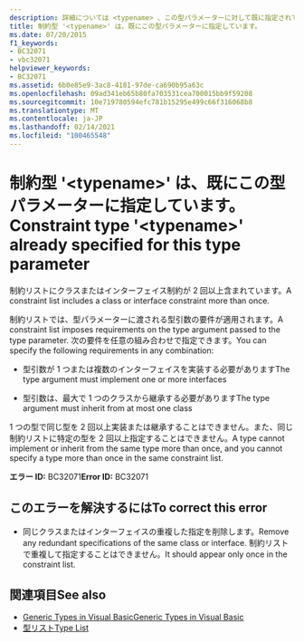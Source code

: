 ```yaml
---
description: 詳細については <typename> 、この型パラメーターに対して既に指定されている制約型 ' ' を参照してください。
title: 制約型 '<typename>' は、既にこの型パラメーターに指定しています。
ms.date: 07/20/2015
f1_keywords:
- BC32071
- vbc32071
helpviewer_keywords:
- BC32071
ms.assetid: 6b0e85e9-3ac8-4181-97de-ca690b95a63c
ms.openlocfilehash: 09ad341eb65b80fa703531cea700015bb9f59208
ms.sourcegitcommit: 10e719780594efc781b15295e499c66f316068b8
ms.translationtype: MT
ms.contentlocale: ja-JP
ms.lasthandoff: 02/14/2021
ms.locfileid: "100465548"
---
```

# <a name="constraint-type-typename-already-specified-for-this-type-parameter"></a><span data-ttu-id="204f5-103">制約型 '\<typename>' は、既にこの型パラメーターに指定しています。</span><span class="sxs-lookup"><span data-stu-id="204f5-103">Constraint type '\<typename>' already specified for this type parameter</span></span>

<span data-ttu-id="204f5-104">制約リストにクラスまたはインターフェイス制約が 2 回以上含まれています。</span><span class="sxs-lookup"><span data-stu-id="204f5-104">A constraint list includes a class or interface constraint more than once.</span></span>  
  
 <span data-ttu-id="204f5-105">制約リストでは、型パラメーターに渡される型引数の要件が適用されます。</span><span class="sxs-lookup"><span data-stu-id="204f5-105">A constraint list imposes requirements on the type argument passed to the type parameter.</span></span> <span data-ttu-id="204f5-106">次の要件を任意の組み合わせで指定できます。</span><span class="sxs-lookup"><span data-stu-id="204f5-106">You can specify the following requirements in any combination:</span></span>  
  
- <span data-ttu-id="204f5-107">型引数が 1 つまたは複数のインターフェイスを実装する必要があります</span><span class="sxs-lookup"><span data-stu-id="204f5-107">The type argument must implement one or more interfaces</span></span>  
  
- <span data-ttu-id="204f5-108">型引数は、最大で 1 つのクラスから継承する必要があります</span><span class="sxs-lookup"><span data-stu-id="204f5-108">The type argument must inherit from at most one class</span></span>  
  
 <span data-ttu-id="204f5-109">1 つの型で同じ型を 2 回以上実装または継承することはできません。また、同じ制約リストに特定の型を 2 回以上指定することはできません。</span><span class="sxs-lookup"><span data-stu-id="204f5-109">A type cannot implement or inherit from the same type more than once, and you cannot specify a type more than once in the same constraint list.</span></span>  
  
 <span data-ttu-id="204f5-110">**エラー ID:** BC32071</span><span class="sxs-lookup"><span data-stu-id="204f5-110">**Error ID:** BC32071</span></span>  
  
## <a name="to-correct-this-error"></a><span data-ttu-id="204f5-111">このエラーを解決するには</span><span class="sxs-lookup"><span data-stu-id="204f5-111">To correct this error</span></span>  
  
- <span data-ttu-id="204f5-112">同じクラスまたはインターフェイスの重複した指定を削除します。</span><span class="sxs-lookup"><span data-stu-id="204f5-112">Remove any redundant specifications of the same class or interface.</span></span> <span data-ttu-id="204f5-113">制約リストで重複して指定することはできません。</span><span class="sxs-lookup"><span data-stu-id="204f5-113">It should appear only once in the constraint list.</span></span>  
  
## <a name="see-also"></a><span data-ttu-id="204f5-114">関連項目</span><span class="sxs-lookup"><span data-stu-id="204f5-114">See also</span></span>

- [<span data-ttu-id="204f5-115">Generic Types in Visual Basic</span><span class="sxs-lookup"><span data-stu-id="204f5-115">Generic Types in Visual Basic</span></span>](../programming-guide/language-features/data-types/generic-types.md)
- [<span data-ttu-id="204f5-116">型リスト</span><span class="sxs-lookup"><span data-stu-id="204f5-116">Type List</span></span>](../language-reference/statements/type-list.md)
